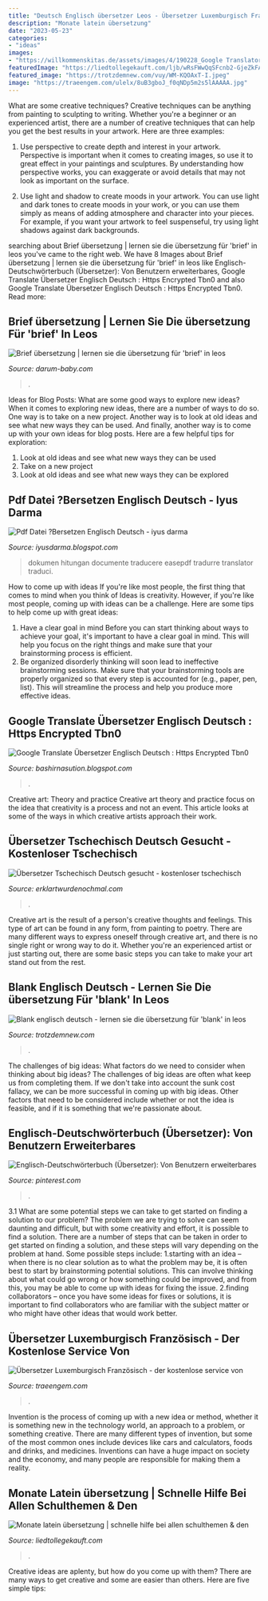 ```yaml
---
title: "Deutsch Englisch übersetzer Leos - Übersetzer Luxemburgisch Französisch"
description: "Monate latein übersetzung"
date: "2023-05-23"
categories:
- "ideas"
images:
- "https://willkommenskitas.de/assets/images/4/190228_Google Translator-e2b63de6.jpg"
featuredImage: "https://liedtollegekauft.com/ljb/wRsFWwQqSFcnb2-GjeZkFAHaEq.jpg"
featured_image: "https://trotzdemnew.com/vuy/WM-KQOAxT-I.jpeg"
image: "https://traeengem.com/ulelx/8uB3gboJ_f0qNDp5m2s5lAAAAA.jpg"
---
```



What are some creative techniques?
Creative techniques can be anything from painting to sculpting to writing. Whether you're a beginner or an experienced artist, there are a number of creative techniques that can help you get the best results in your artwork. Here are three examples:
1. Use perspective to create depth and interest in your artwork. Perspective is important when it comes to creating images, so use it to great effect in your paintings and sculptures. By understanding how perspective works, you can exaggerate or avoid details that may not look as important on the surface.

2. Use light and shadow to create moods in your artwork. You can use light and dark tones to create moods in your work, or you can use them simply as means of adding atmosphere and character into your pieces. For example, if you want your artwork to feel suspenseful, try using light shadows against dark backgrounds.

	

		
searching about Brief übersetzung | lernen sie die übersetzung für &#039;brief&#039; in leos you've came to the right web. We have 8 Images about Brief übersetzung | lernen sie die übersetzung für &#039;brief&#039; in leos like Englisch-Deutschwörterbuch (Übersetzer): Von Benutzern erweiterbares, Google Translate Übersetzer Englisch Deutsch : Https Encrypted Tbn0 and also Google Translate Übersetzer Englisch Deutsch : Https Encrypted Tbn0. Read more:
		
    
## Brief übersetzung | Lernen Sie Die übersetzung Für &#039;brief&#039; In Leos

<img loading=lazy src="https://darum-baby.com/yzf/lt9Qb9a_KZ-zeBWqVTOIVQHaE8.jpg" onerror="this.onerror=null;this.src='https://tse2.mm.bing.net/th?id=OIP.u9a2IKBOCXkmfP5SHQpoJAAAAA&amp;pid=15.1';" alt="Brief übersetzung | lernen sie die übersetzung für &#039;brief&#039; in leos">

_Source: darum-baby.com_

>. 

	

Ideas for Blog Posts: What are some good ways to explore new ideas?
When it comes to exploring new ideas, there are a number of ways to do so. One way is to take on a new project. Another way is to look at old ideas and see what new ways they can be used. And finally, another way is to come up with your own ideas for blog posts. Here are a few helpful tips for exploration: 
1. Look at old ideas and see what new ways they can be used
2. Take on a new project
3. Look at old ideas and see what new ways they can be explored  
    
## Pdf Datei ?Bersetzen Englisch Deutsch - Iyus Darma

<img loading=lazy src="https://lh6.googleusercontent.com/proxy/hn0wjX1h3pK1W357AuoWWJomlaeazc0qvuUCN_qwN1avXQ901mJodc9MVzkgKxQ5MYWhwdpFxX8eJSsC_1c-A8rVKO6Fj5dU3IH2nIV0czVnBRiJxZImm8OWSgmdcw=w1200-h630-p-k-no-nu" onerror="this.onerror=null;this.src='https://tse2.mm.bing.net/th?id=OIP.IHGcH-orSxKoXzhLpRvswgHaDZ&amp;pid=15.1';" alt="Pdf Datei ?Bersetzen Englisch Deutsch - iyus darma">

_Source: iyusdarma.blogspot.com_

>dokumen hitungan documente traducere easepdf tradurre translator traduci. 

	

How to come up with ideas
If you're like most people, the first thing that comes to mind when you think of Ideas is creativity. However, if you're like most people, coming up with ideas can be a challenge. 
Here are some tips to help come up with great ideas: 
1. Have a clear goal in mind 
Before you can start thinking about ways to achieve your goal, it's important to have a clear goal in mind. This will help you focus on the right things and make sure that your brainstorming process is efficient. 
2. Be organized 
 disorderly thinking will soon lead to ineffective brainstorming sessions. Make sure that your brainstorming tools are properly organized so that every step is accounted for (e.g., paper, pen, list). This will streamline the process and help you produce more effective ideas. 

    
## Google Translate Übersetzer Englisch Deutsch : Https Encrypted Tbn0

<img loading=lazy src="https://willkommenskitas.de/assets/images/4/190228_Google Translator-e2b63de6.jpg" onerror="this.onerror=null;this.src='https://tse3.mm.bing.net/th?id=OIP.CDjLpJFAblyv4gFqu5hS5gHaDt&amp;pid=15.1';" alt="Google Translate Übersetzer Englisch Deutsch : Https Encrypted Tbn0">

_Source: bashirnasution.blogspot.com_

>. 

	

Creative art: Theory and practice
Creative art theory and practice focus on the idea that creativity is a process and not an event. This article looks at some of the ways in which creative artists approach their work.

    
## Übersetzer Tschechisch Deutsch Gesucht - Kostenloser Tschechisch

<img loading=lazy src="https://erklartwurdenochmal.com/qojkew/jS12z3l0r8K-vhODqGnpUgAAAA.jpg" onerror="this.onerror=null;this.src='https://tse1.mm.bing.net/th?id=OIP.O96n4-n_xOSDPkvNbpuLygAAAA&amp;pid=15.1';" alt="Übersetzer Tschechisch Deutsch gesucht - kostenloser tschechisch">

_Source: erklartwurdenochmal.com_

>. 

	

Creative art is the result of a person's creative thoughts and feelings. This type of art can be found in any form, from painting to poetry. There are many different ways to express oneself through creative art, and there is no single right or wrong way to do it. Whether you're an experienced artist or just starting out, there are some basic steps you can take to make your art stand out from the rest.

    
## Blank Englisch Deutsch - Lernen Sie Die übersetzung Für &#039;blank&#039; In Leos

<img loading=lazy src="https://trotzdemnew.com/vuy/WM-KQOAxT-I.jpeg" onerror="this.onerror=null;this.src='https://tse1.mm.bing.net/th?id=OIP.2L2IInsV7sBA6WTEtck8UwHaFj&amp;pid=15.1';" alt="Blank englisch deutsch - lernen sie die übersetzung für &#039;blank&#039; in leos">

_Source: trotzdemnew.com_

>. 

	

The challenges of big ideas: What factors do we need to consider when thinking about big ideas?
The challenges of big ideas are often what keep us from completing them. If we don't take into account the sunk cost fallacy, we can be more successful in coming up with big ideas. Other factors that need to be considered include whether or not the idea is feasible, and if it is something that we're passionate about.

    
## Englisch-Deutschwörterbuch (Übersetzer): Von Benutzern Erweiterbares

<img loading=lazy src="https://i.pinimg.com/originals/e9/c4/c0/e9c4c00fea09088b180631dc8dab2c1e.png" onerror="this.onerror=null;this.src='https://tse3.mm.bing.net/th?id=OIP.URmItuiERZmGSbZbid8RggHaHa&amp;pid=15.1';" alt="Englisch-Deutschwörterbuch (Übersetzer): Von Benutzern erweiterbares">

_Source: pinterest.com_

>. 

	

3.1 What are some potential steps we can take to get started on finding a solution to our problem?
The problem we are trying to solve can seem daunting and difficult, but with some creativity and effort, it is possible to find a solution. There are a number of steps that can be taken in order to get started on finding a solution, and these steps will vary depending on the problem at hand. Some possible steps include: 
1.starting with an idea – when there is no clear solution as to what the problem may be, it is often best to start by brainstorming potential solutions. This can involve thinking about what could go wrong or how something could be improved, and from this, you may be able to come up with ideas for fixing the issue. 
2.finding collaborators – once you have some ideas for fixes or solutions, it is important to find collaborators who are familiar with the subject matter or who might have other ideas that would work better.

    
## Übersetzer Luxemburgisch Französisch - Der Kostenlose Service Von

<img loading=lazy src="https://traeengem.com/ulelx/8uB3gboJ_f0qNDp5m2s5lAAAAA.jpg" onerror="this.onerror=null;this.src='https://tse3.mm.bing.net/th?id=OIP.Mj5thMFALeILL0tInvzJsAAAAA&amp;pid=15.1';" alt="Übersetzer Luxemburgisch Französisch - der kostenlose service von">

_Source: traeengem.com_

>. 

	

Invention is the process of coming up with a new idea or method, whether it is something new in the technology world, an approach to a problem, or something creative. There are many different types of invention, but some of the most common ones include devices like cars and calculators, foods and drinks, and medicines. Inventions can have a huge impact on society and the economy, and many people are responsible for making them a reality.

    
## Monate Latein übersetzung | Schnelle Hilfe Bei Allen Schulthemen &amp; Den

<img loading=lazy src="https://liedtollegekauft.com/ljb/wRsFWwQqSFcnb2-GjeZkFAHaEq.jpg" onerror="this.onerror=null;this.src='https://tse3.mm.bing.net/th?id=OIP.uw9tNqHu0PefZlT5nK7tggAAAA&amp;pid=15.1';" alt="Monate latein übersetzung | schnelle hilfe bei allen schulthemen &amp; den">

_Source: liedtollegekauft.com_

>. 

	

Creative ideas are aplenty, but how do you come up with them? There are many ways to get creative and some are easier than others. Here are five simple tips: 

